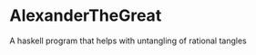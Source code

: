 AlexanderTheGreat
=================

A haskell program that helps with untangling of rational tangles
